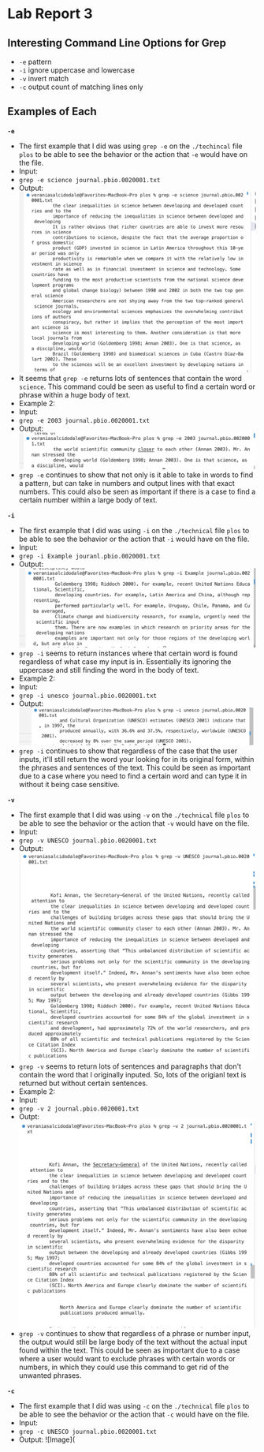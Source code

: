 # Lab Report 3
## Interesting Command Line Options for Grep
* ``-e`` pattern
* ``-i`` ignore uppercase and lowercase
* ``-v`` invert match
* ``-c`` output count of matching lines only
## Examples of Each
**``-e``**
* The first example that I did was using ``grep -e`` on the ``./techincal`` file ``plos`` to be able to see the behavior or the action that ``-e``
would have on the file.
* Input:
* ``grep -e science journal.pbio.0020001.txt``
* Output:
 ![Image](https://github.com/vesalcido/cse-15l-lab-report3/blob/main/Screen%20Shot%202023-05-09%20at%2010.20.23%20PM.png)
* It seems that ``grep -e`` returns lots of sentences that contain the word ``science``. This command could be seen as useful to find a certain word or phrase within a huge body of text.
* Example 2:
* Input:
* ``grep -e 2003 journal.pbio.0020001.txt``
* Output:
![Image](https://github.com/vesalcido/cse-15l-lab-report3/blob/main/Screen%20Shot%202023-05-09%20at%2010.31.10%20PM.png)
* ``grep -e`` continues to show that not only is it able to take in words to find a pattern, but can take in numbers and output lines with that exact numbers. This could also be seen as important if there is a case to find a certain number within a large body of text.

**``-i``**
* The first example that I did was using ``-i`` on the ``./technical`` file ``plos`` to be able to see the behavior or the action that ``-i`` would have on the file.
* Input:
* ``grep -i Example jouranl.pbio.0020001.txt``
* Output:
![Image](https://github.com/vesalcido/cse-15l-lab-report3/blob/main/Screen%20Shot%202023-05-10%20at%205.25.05%20PM.png)
* ``grep -i`` seems to return instances where that certain word is found regardless of what case my input is in. Essentially its ignoring the uppercase and still finding the word in the body of text.
* Example 2:
* Input:
* ``grep -i unesco journal.pbio.0020001.txt``
* Output:
![Image](https://github.com/vesalcido/cse-15l-lab-report3/blob/main/Screen%20Shot%202023-05-10%20at%205.34.24%20PM.png)
* ``grep -i`` continues to show that regardless of the case that the user inputs, it'll still return the word your looking for in its original form, within the phrases and sentences of the text. This could be seen as important due to a case where you need to find a certain word and can type it in without it being case sensitive.

**``-v``**
* The first example that I did was using ``-v`` on the ``./technical`` file ``plos`` to be able to see the behavior or the action that ``-v`` would have on the file.
* Input:
* ``grep -v UNESCO journal.pbio.0020001.txt``
* Output:
![Image](https://github.com/vesalcido/cse-15l-lab-report3/blob/main/Screen%20Shot%202023-05-10%20at%205.47.45%20PM.png)
* ``grep -v`` seems to return lots of sentences and paragraphs that don't contain the word that I originally inputed. So, lots of the origianl text is returned but without certain sentences.
* Example 2:
* Input:
* ``grep -v 2 journal.pbio.0020001.txt`` 
* Outpt:
![Image](https://github.com/vesalcido/cse-15l-lab-report3/blob/main/Screen%20Shot%202023-05-10%20at%206.01.31%20PM.png)
* ``grep -v`` continues to show that regardless of a phrase or number input, the output would still be large body of the text without the actual input found within the text. This could be seen as important due to a case where a user would want to exclude phrases with certain words or numbers, in which they could use this command to get rid of the unwanted phrases.

**``-c``**
* The first example that I did was using ``-c`` on the ``./technical`` file ``plos`` to be able to see the behavior or the action that ``-c`` would have on the file.
* Input:
* ``grep -c UNESCO journal.pbio.0020001.txt``
* Output:
![Image](

    
